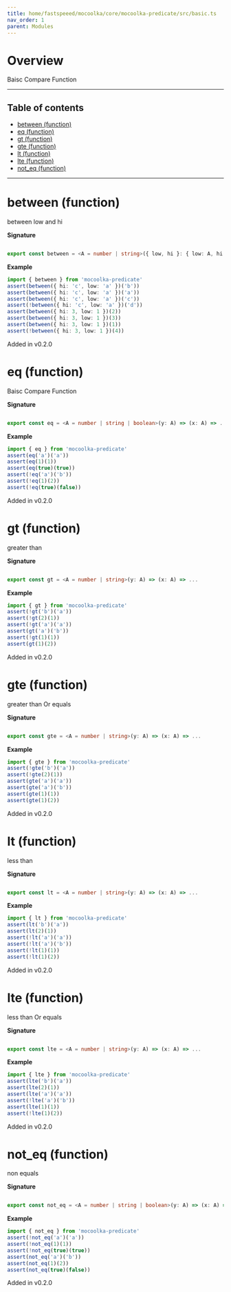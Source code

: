 ```yaml
---
title: home/fastspeeed/mocoolka/core/mocoolka-predicate/src/basic.ts
nav_order: 1
parent: Modules
---
```


# Overview

Baisc Compare Function

---

<h2 class="text-delta">Table of contents</h2>

- [between (function)](#between-function)
- [eq (function)](#eq-function)
- [gt (function)](#gt-function)
- [gte (function)](#gte-function)
- [lt (function)](#lt-function)
- [lte (function)](#lte-function)
- [not_eq (function)](#not_eq-function)

---

# between (function)

between low and hi

**Signature**

```ts

export const between = <A = number | string>({ low, hi }: { low: A, hi: A }) => (x: A) => ...

```

**Example**

```ts
import { between } from 'mocoolka-predicate'
assert(between({ hi: 'c', low: 'a' })('b'))
assert(between({ hi: 'c', low: 'a' })('a'))
assert(between({ hi: 'c', low: 'a' })('c'))
assert(!between({ hi: 'c', low: 'a' })('d'))
assert(between({ hi: 3, low: 1 })(2))
assert(between({ hi: 3, low: 1 })(3))
assert(between({ hi: 3, low: 1 })(1))
assert(!between({ hi: 3, low: 1 })(4))
```

Added in v0.2.0

# eq (function)

Baisc Compare Function

**Signature**

```ts

export const eq = <A = number | string | boolean>(y: A) => (x: A) => ...

```

**Example**

```ts
import { eq } from 'mocoolka-predicate'
assert(eq('a')('a'))
assert(eq(1)(1))
assert(eq(true)(true))
assert(!eq('a')('b'))
assert(!eq(1)(2))
assert(!eq(true)(false))
```

Added in v0.2.0

# gt (function)

greater than

**Signature**

```ts

export const gt = <A = number | string>(y: A) => (x: A) => ...

```

**Example**

```ts
import { gt } from 'mocoolka-predicate'
assert(!gt('b')('a'))
assert(!gt(2)(1))
assert(!gt('a')('a'))
assert(gt('a')('b'))
assert(!gt(1)(1))
assert(gt(1)(2))
```

Added in v0.2.0

# gte (function)

greater than Or equals

**Signature**

```ts

export const gte = <A = number | string>(y: A) => (x: A) => ...

```

**Example**

```ts
import { gte } from 'mocoolka-predicate'
assert(!gte('b')('a'))
assert(!gte(2)(1))
assert(gte('a')('a'))
assert(gte('a')('b'))
assert(gte(1)(1))
assert(gte(1)(2))
```

Added in v0.2.0

# lt (function)

less than

**Signature**

```ts

export const lt = <A = number | string>(y: A) => (x: A) => ...

```

**Example**

```ts
import { lt } from 'mocoolka-predicate'
assert(lt('b')('a'))
assert(lt(2)(1))
assert(!lt('a')('a'))
assert(!lt('a')('b'))
assert(!lt(1)(1))
assert(!lt(1)(2))
```

Added in v0.2.0

# lte (function)

less than Or equals

**Signature**

```ts

export const lte = <A = number | string>(y: A) => (x: A) => ...

```

**Example**

```ts
import { lte } from 'mocoolka-predicate'
assert(lte('b')('a'))
assert(lte(2)(1))
assert(lte('a')('a'))
assert(!lte('a')('b'))
assert(lte(1)(1))
assert(!lte(1)(2))
```

Added in v0.2.0

# not_eq (function)

non equals

**Signature**

```ts

export const not_eq = <A = number | string | boolean>(y: A) => (x: A) => ...

```

**Example**

```ts
import { not_eq } from 'mocoolka-predicate'
assert(!not_eq('a')('a'))
assert(!not_eq(1)(1))
assert(!not_eq(true)(true))
assert(not_eq('a')('b'))
assert(not_eq(1)(2))
assert(not_eq(true)(false))
```

Added in v0.2.0
